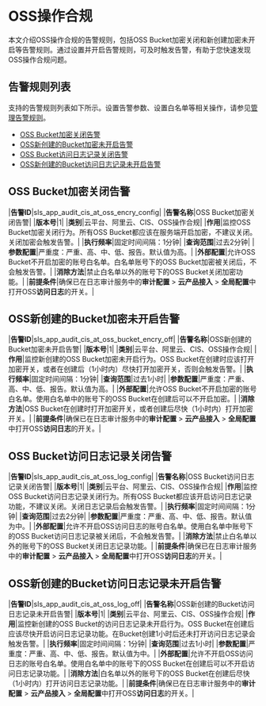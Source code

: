 # OSS操作合规

本文介绍OSS操作合规的告警规则，包括OSS Bucket加密关闭和新创建加密未开启等告警规则。通过设置并开启告警规则，可及时触发告警，有助于您快速发现OSS操作合规问题。

## 告警规则列表

支持的告警规则列表如下所示。设置告警参数、设置白名单等相关操作，请参见[管理告警规则](/intl.zh-CN/应用中心（App）/日志审计服务/告警/管理告警规则.md)。

-   [OSS Bucket加密关闭告警](#section_aqc_gut_own)
-   [OSS新创建的Bucket加密未开启告警](#section_0l1_7uj_lda)
-   [OSS Bucket访问日志记录关闭告警](#section_13n_df6_hq9)
-   [OSS新创建的Bucket访问日志记录未开启告警](#section_fa3_u4h_y8i)

## OSS Bucket加密关闭告警

|**告警ID**|sls\_app\_audit\_cis\_at\_oss\_encry\_config|
|**告警名称**|OSS Bucket加密关闭告警|
|**版本号**|1|
|**类别**|云平台、阿里云、CIS、OSS操作合规|
|**作用**|监控OSS Bucket加密关闭行为。所有OSS Bucket都应该在服务端开启加密，不建议关闭。关闭加密会触发告警。|
|**执行频率**|固定时间间隔：1分钟|
|**查询范围**|过去2分钟|
|**参数配置**|严重度：严重、高、中、低、报告。默认值为高。|
|**外部配置**|允许OSS Bucket不开启加密的账号白名单。白名单账号下的OSS Bucket加密被关闭后，不会触发告警。|
|**消除方法**|禁止白名单以外的账号下的OSS Bucket关闭加密功能。|
|**前提条件**|确保已在日志审计服务中的**审计配置** \> **云产品接入** \> **全局配置**中打开OSS**访问日志**的开关。|

## OSS新创建的Bucket加密未开启告警

|**告警ID**|sls\_app\_audit\_cis\_at\_oss\_bucket\_encry\_off|
|**告警名称**|OSS新创建的Bucket加密未开启告警|
|**版本号**|1|
|**类别**|云平台、阿里云、CIS、OSS操作合规|
|**作用**|监控新创建的OSS Bucket加密未开启行为。OSS Bucket在创建时应该打开加密开关，或者在创建后（1小时内）尽快打开加密开关，否则会触发告警。|
|**执行频率**|固定时间间隔：1分钟|
|**查询范围**|过去1小时|
|**参数配置**|严重度：严重、高、中、低、报告。默认值为高。|
|**外部配置**|允许OSS Bucket不开启加密的账号白名单。使用白名单中的账号下的OSS Bucket在创建后可以不开启加密。|
|**消除方法**|OSS Bucket在创建时打开加密开关，或者创建后尽快（1小时内）打开加密开关。|
|**前提条件**|确保已在日志审计服务中的**审计配置** \> **云产品接入** \> **全局配置**中打开OSS**访问日志**的开关。|

## OSS Bucket访问日志记录关闭告警

|**告警ID**|sls\_app\_audit\_cis\_at\_oss\_log\_config|
|**告警名称**|OSS Bucket访问日志记录关闭告警|
|**版本号**|1|
|**类别**|云平台、阿里云、CIS、OSS操作合规|
|**作用**|监控OSS Bucket访问日志记录关闭行为。所有OSS Bucket都应该开启访问日志记录功能，不建议关闭。关闭日志记录后会触发告警。|
|**执行频率**|固定时间间隔：1分钟|
|**查询范围**|过去2分钟|
|**参数配置**|严重度：严重、高、中、低、报告。默认值为中。|
|**外部配置**|允许不开启OSS访问日志的账号白名单。使用白名单中账号下的OSS Bucket访问日志记录被关闭后，不会触发告警。|
|**消除方法**|禁止白名单以外的账号下的OSS Bucket关闭日志记录功能。|
|**前提条件**|确保已在日志审计服务中的**审计配置** \> **云产品接入** \> **全局配置**中打开OSS**访问日志**的开关。|

## OSS新创建的Bucket访问日志记录未开启告警

|**告警ID**|sls\_app\_audit\_cis\_at\_oss\_log\_off|
|**告警名称**|OSS新创建的Bucket访问日志记录未开启告警|
|**版本号**|1|
|**类别**|云平台、阿里云、CIS、OSS操作合规|
|**作用**|监控新创建的OSS Bucket的访问日志记录未开启行为。OSS Bucket在创建后应该尽快开启访问日志记录功能。在Bucket创建1小时后还未打开访问日志记录会触发告警。|
|**执行频率**|固定时间间隔：1分钟|
|**查询范围**|过去1小时|
|**参数配置**|严重度：严重、高、中、低、报告。默认值为中。|
|**外部配置**|允许不开启OSS访问日志的账号白名单。使用白名单中的账号下的OSS Bucket在创建后可以不开启访问日志记录功能。|
|**消除方法**|白名单以外的账号下的OSS Bucket在创建后尽快（1小时内）打开访问日志记录功能。|
|**前提条件**|确保已在日志审计服务中的**审计配置** \> **云产品接入** \> **全局配置**中打开OSS**访问日志**的开关。|

